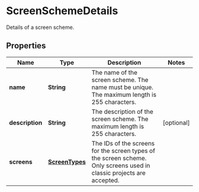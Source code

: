 

# ScreenSchemeDetails

Details of a screen scheme.

## Properties

Name | Type | Description | Notes
------------ | ------------- | ------------- | -------------
**name** | **String** | The name of the screen scheme. The name must be unique. The maximum length is 255 characters. | 
**description** | **String** | The description of the screen scheme. The maximum length is 255 characters. |  [optional]
**screens** | [**ScreenTypes**](ScreenTypes.md) | The IDs of the screens for the screen types of the screen scheme. Only screens used in classic projects are accepted. | 



